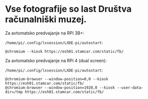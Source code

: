 # Vse fotografije so last Društva računalniški muzej.

Za avtomatsko predvajanje na RPi 3B+:

`/home/pi/.config/lxsession/LXDE-pi/autostart`:
```
@chromium --kiosk https://esh01.stamcar.com/static/fb/
```

Za avtomatsko predvajanje na RPi 4 (dual screen):

`/home/pi/.config/lxsession/LXDE-pi/autostart`:
```
@chromium-browser --window-position=0,0 --kiosk https://esh01.stamcar.com/static/fb/
@chromium-browser --window-position=1920,0 --kiosk --user-data-dir=/tmp https://esh01.stamcar.com/static/fb/
```
